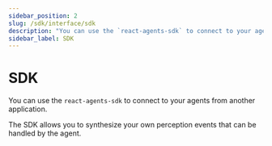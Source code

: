 ```yaml
---
sidebar_position: 2
slug: /sdk/interface/sdk
description: "You can use the `react-agents-sdk` to connect to your agents from another application."
sidebar_label: SDK
---
```


# SDK

You can use the `react-agents-sdk` to connect to your agents from another application.

The SDK allows you to synthesize your own perception events that can be handled by the agent.
